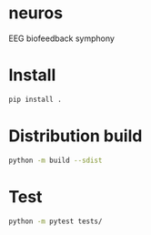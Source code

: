 # neuros
EEG biofeedback symphony

# Install
```bash
pip install .
```

# Distribution build
```bash
python -m build --sdist
```

# Test
```bash
python -m pytest tests/
```
